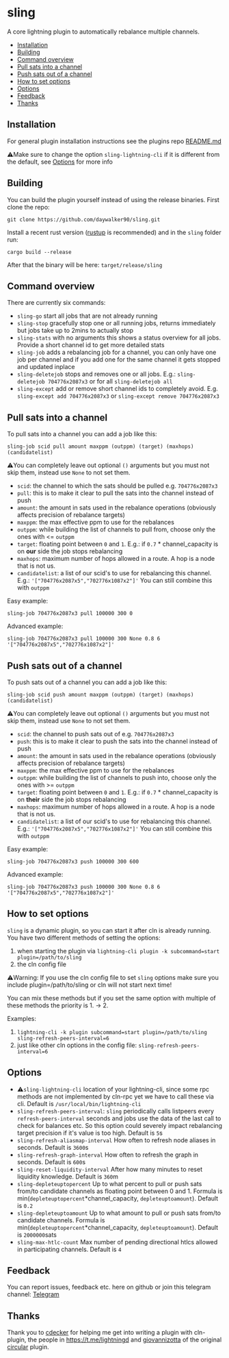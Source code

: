 # sling
A core lightning plugin to automatically rebalance multiple channels.

* [Installation](#installation)
* [Building](#building)
* [Command overview](#command-overview)
* [Pull sats into a channel](#pull-sats-into-a-channel)
* [Push sats out of a channel](#push-sats-out-of-a-channel)
* [How to set options](#how-to-set-options)
* [Options](#options)
* [Feedback](#feedback)
* [Thanks](#thanks)

## Installation
For general plugin installation instructions see the plugins repo [README.md](https://github.com/lightningd/plugins/blob/master/README.md#Installation)

:warning:Make sure to change the option ``sling-lightning-cli`` if it is different from the default, see [Options](#options) for more info

## Building
You can build the plugin yourself instead of using the release binaries.
First clone the repo:

``git clone https://github.com/daywalker90/sling.git``

Install a recent rust version ([rustup](https://rustup.rs/) is recommended) and in the ``sling`` folder run:

``cargo build --release``

After that the binary will be here: ``target/release/sling``

## Command overview

There are currently six commands:
* ``sling-go`` start all jobs that are not already running
* ``sling-stop`` gracefully stop one or all running jobs, returns immediately but jobs take up to 2mins to actually stop
* ``sling-stats`` with no arguments this shows a status overview for all jobs. Provide a short channel id to get more detailed stats
* ``sling-job`` adds a rebalancing job for a channel, you can only have one job per channel and if you add one for the same channel it gets stopped and updated inplace
* ``sling-deletejob`` stops and removes one or all jobs. E.g.: ``sling-deletejob 704776x2087x3`` or for all ``sling-deletejob all``
* ``sling-except`` add or remove short channel ids to completely avoid. E.g. ``sling-except add 704776x2087x3`` or ``sling-except remove 704776x2087x3``

## Pull sats into a channel
To pull sats into a channel you can add a job like this:

``sling-job scid pull amount maxppm (outppm) (target) (maxhops) (candidatelist)``

:warning:You can completely leave out optional ``()`` arguments but you must not skip them, instead use ``None`` to not set them.

* ``scid``: the channel to which the sats should be pulled e.g. ``704776x2087x3``
* ``pull``: this is to make it clear to pull the sats into the channel instead of push
* ``amount``: the amount in sats used in the rebalance operations (obviously affects precision of rebalance targets)
* ``maxppm``: the max effective ppm to use for the rebalances
* ``outppm``: while building the list of channels to pull from, choose only the ones with <= ``outppm``
* ``target``: floating point between ``0`` and ``1``. E.g.: if ``0.7`` * channel_capacity is on **our** side the job stops rebalancing
* ``maxhops``: maximum number of hops allowed in a route. A hop is a node that is not us.
* ``candidatelist``: a list of our scid's to use for rebalancing this channel. E.g.: ``'["704776x2087x5","702776x1087x2"]'`` You can still combine this with ``outppm``

Easy example:

``sling-job 704776x2087x3 pull 100000 300 0``

Advanced example:

``sling-job 704776x2087x3 pull 100000 300 None 0.8 6 '["704776x2087x5","702776x1087x2"]'``

## Push sats out of a channel
To push sats out of a channel you can add a job like this:

``sling-job scid push amount maxppm (outppm) (target) (maxhops) (candidatelist)``

:warning:You can completely leave out optional ``()`` arguments but you must not skip them, instead use ``None`` to not set them.

* ``scid``: the channel to push sats out of e.g. ``704776x2087x3``
* ``push``: this is to make it clear to push the sats into the channel instead of push
* ``amount``: the amount in sats used in the rebalance operations (obviously affects precision of rebalance targets)
* ``maxppm``: the max effective ppm to use for the rebalances
* ``outppm``: while building the list of channels to push into, choose only the ones with >= ``outppm``
* ``target``: floating point between ``0`` and ``1``. E.g.: if ``0.7`` * channel_capacity is on **their** side the job stops rebalancing
* ``maxhops``: maximum number of hops allowed in a route. A hop is a node that is not us.
* ``candidatelist``: a list of our scid's to use for rebalancing this channel. E.g.: ``'["704776x2087x5","702776x1087x2"]'`` You can still combine this with ``outppm``

Easy example:

``sling-job 704776x2087x3 push 100000 300 600``

Advanced example:

``sling-job 704776x2087x3 push 100000 300 None 0.8 6 '["704776x2087x5","702776x1087x2"]'``

## How to set options
``sling`` is a dynamic plugin, so you can start it after cln is already running. You have two different methods of setting the options:

1. when starting the plugin via ``lightning-cli plugin -k subcommand=start plugin=/path/to/sling``
2. the cln config file

:warning:Warning: If you use the cln config file to set ``sling`` options make sure you include plugin=/path/to/sling or cln will not start next time!

You can mix these methods but if you set the same option with multiple of these methods the priority is 1. -> 2.

Examples:
1. ``lightning-cli -k plugin subcommand=start plugin=/path/to/sling sling-refresh-peers-interval=6``
2. just like other cln options in the config file: ``sling-refresh-peers-interval=6``

## Options
* :warning:``sling-lightning-cli`` location of your lightning-cli, since some rpc methods are not implemented by cln-rpc yet we have to call these via cli. Default is ``/usr/local/bin/lightning-cli``
* ``sling-refresh-peers-interval``: ``sling`` periodically calls listpeers every ``refresh-peers-interval`` seconds
and jobs use the data of the last call to check for balances etc. So this option could severely impact rebalancing target precision
if it's value is too high. Default is ``5``s
* ``sling-refresh-aliasmap-interval`` How often to refresh node aliases in seconds. Default is ``3600``s
* ``sling-refresh-graph-interval`` How often to refresh the graph in seconds. Default is ``600``s
* ``sling-reset-liquidity-interval`` After how many minutes to reset liquidity knowledge. Default is ``360``m
* ``sling-depleteuptopercent`` Up to what percent to pull or push sats from/to candidate channels as floating point between 0 and 1. Formula is min(``depleteuptopercent``*channel_capacity, ``depleteuptoamount``). Default is ``0.2``
* ``sling-depleteuptoamount`` Up to what amount to pull or push sats from/to candidate channels. Formula is min(``depleteuptopercent``*channel_capacity, ``depleteuptoamount``). Default is ``2000000``sats
* ``sling-max-htlc-count`` Max number of pending directional htlcs allowed in participating channels. Default is ``4``

## Feedback
You can report issues, feedback etc. here on github or join this telegram channel: [Telegram](https://t.me/+9UKAom1Jam9hYTY6)

## Thanks
Thank you to [cdecker](https://github.com/cdecker) for helping me get into writing a plugin with cln-plugin, the people in https://t.me/lightningd and [giovannizotta](https://github.com/giovannizotta) of the original [circular](https://github.com/giovannizotta/circular) plugin.





















